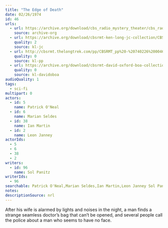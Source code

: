 ```yaml
---
title: "The Edge of Death"
date: 02/26/1974
id: 46
urls: 
  - url: https://archive.org/download/cbs_radio_mystery_theater/cbs_radio_mystery_theater-0001-0050.zip/cbs_radio_mystery_theater-0001-0050%2Fcbsrmt_0046_the_edge_of_death.mp3
    source: archive-org
  - url: https://archive.org/download/cbsrmt-ken-long-jc-collection/CBSRMT - 740226 0046 Edge Of Death vbr oz_jc.mp3
    quality: 2
    source: kl-jc
  - url: http://cbsrmt.thelongtrek.com/pp/CBSRMT_pp%20-%20740226%200046%20The%20Edge%20of%20Death.mp3
    quality: 0
    source: kl-pp
  - url: https://archive.org/download/cbsrmt-david-oxford-boa-collection/CBSRMT-740226-0046-The-Edge-of-Death-(128-48)_Andy's-{BoA}.mp3
    quality: 0
    source: kl-davidoboa
audioQuality: 1
tags: 
  - sci-fi
multipart: 0
actors:  
  - id: 5
    name: Patrick O'Neal  
  - id: 6
    name: Marian Seldes  
  - id: 38
    name: Ian Martin  
  - id: 2
    name: Leon Janney
actorIds:  
  - 5  
  - 6  
  - 38  
  - 2
writers:  
  - id: 96
    name: Sol Panitz
writerIds:  
  - 96
searchable: Patrick O'Neal,Marian Seldes,Ian Martin,Leon Janney Sol Panitz
notes: 
descriptionSource: nrl
---
```

After his wife is alarmed by lights and noises in the night, a man finds a strange seamless doctor’s bag that can’t be opened, and several people call the police about a man who seems to have no face.
